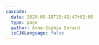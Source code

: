 ```yaml
---
cascade:
  date: 2020-05-18T15:42:47+02:00
  type: page
  author: Anne-Sophie Evrard
  isCJKLanguage: false
---
```

